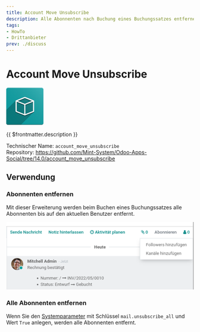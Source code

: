 ```yaml
---
title: Account Move Unsubscribe
description: Alle Abonnenten nach Buchung eines Buchungssatzes entfernen.
tags:
- HowTo
- Drittanbieter
prev: ./discuss
---
```

# Account Move Unsubscribe
![icon_oms_box](attachments/icon_oms_box.png)

{{ $frontmatter.description }}
 
Technischer Name: `account_move_unsubscribe`\
Repository: <https://github.com/Mint-System/Odoo-Apps-Social/tree/14.0/account_move_unsubscribe>

## Verwendung

### Abonnenten entfernen

Mit dieser Erweiterung werden beim Buchen eines Buchungssatzes alle Abonnenten bis auf den aktuellen Benutzer entfernt.

![](attachments/Account%20Move%20Unsubscribe.png)

### Alle Abonnenten entfernen

Wenn Sie den [Systemparameter](Development.md#Systemparameter%20anlegen) mit Schlüssel `mail.unsubscribe_all` und Wert `True` anlegen, werden alle Abonnenten entfernt.